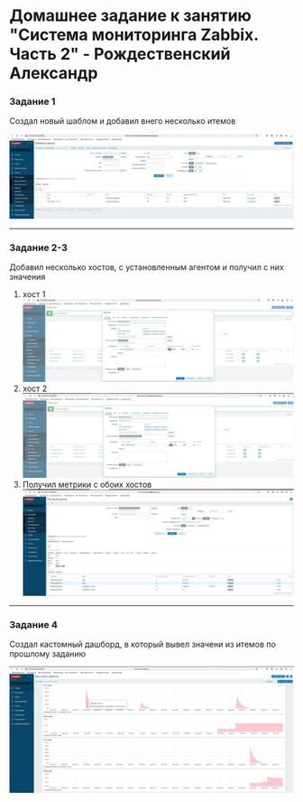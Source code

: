 # Домашнее задание к занятию "Система мониторинга Zabbix. Часть 2" - Рождественский Александр

### Задание 1

Создал новый шаблом и добавил внего несколько итемов


![item](/img/img1.jpg)

---

### Задание 2-3

Добавил несколько хостов, с установленным агентом и получил с них значения

1. хост 1
![host1](/img/img3.jpg)
2. хост 2
![host2](/img/img4.jpg)
3. Получил метрики с обоих хостов
![hosts](/img/img2.jpg)


---
### Задание 4

Создал кастомный дашборд, в который вывел значени из итемов по прошлому заданию

![dashbord](/img/img5.jpg)